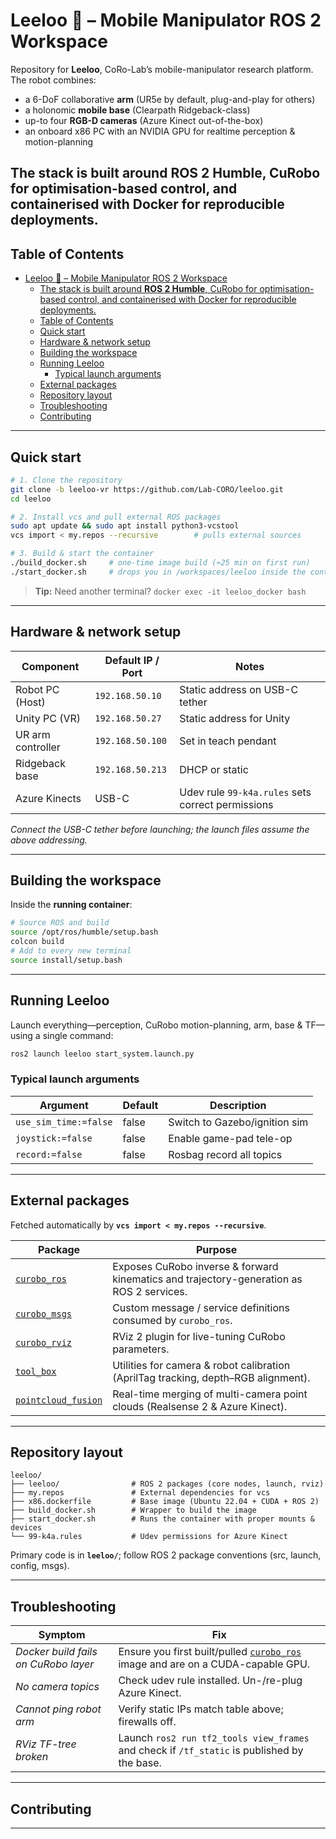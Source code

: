 # Leeloo 🤖 – Mobile Manipulator ROS 2 Workspace

Repository for **Leeloo**, CoRo-Lab’s mobile-manipulator research platform.
The robot combines:

* a 6-DoF collaborative **arm** (UR5e by default, plug-and-play for others)
* a holonomic **mobile base** (Clearpath Ridgeback-class)
* up-to four **RGB-D cameras** (Azure Kinect out-of-the-box)
* an onboard x86 PC with an NVIDIA GPU for realtime perception & motion-planning

The stack is built around **ROS 2 Humble**, CuRobo for optimisation-based control, and containerised with Docker for reproducible deployments.
---

## Table of Contents

- [Leeloo 🤖 – Mobile Manipulator ROS 2 Workspace](#leeloo---mobile-manipulator-ros-2-workspace)
  - [The stack is built around **ROS 2 Humble**, CuRobo for optimisation-based control, and containerised with Docker for reproducible deployments.](#the-stack-is-built-around-ros-2-humble-curobo-for-optimisation-based-control-and-containerised-with-docker-for-reproducible-deployments)
  - [Table of Contents](#table-of-contents)
  - [Quick start](#quick-start)
  - [Hardware \& network setup](#hardware--network-setup)
  - [Building the workspace](#building-the-workspace)
  - [Running Leeloo](#running-leeloo)
    - [Typical launch arguments](#typical-launch-arguments)
  - [External packages](#external-packages)
  - [Repository layout](#repository-layout)
  - [Troubleshooting](#troubleshooting)
  - [Contributing](#contributing)

---

## Quick start

```bash
# 1. Clone the repository
git clone -b leeloo-vr https://github.com/Lab-CORO/leeloo.git
cd leeloo

# 2. Install vcs and pull external ROS packages
sudo apt update && sudo apt install python3-vcstool
vcs import < my.repos --recursive        # pulls external sources

# 3. Build & start the container
./build_docker.sh     # one-time image build (≈25 min on first run)
./start_docker.sh     # drops you in /workspaces/leeloo inside the container
```

> **Tip:** Need another terminal?
> `docker exec -it leeloo_docker bash`

---

## Hardware & network setup

| Component         | Default IP / Port | Notes                                             |
| ----------------- | ----------------- | ------------------------------------------------- |
| Robot PC (Host)   | `192.168.50.10`   | Static address on USB-C tether                    |
| Unity PC (VR)     | `192.168.50.27`   | Static address for Unity                 |
| UR arm controller | `192.168.50.100`  | Set in teach pendant                              |
| Ridgeback base    | `192.168.50.213`  | DHCP or static                                    |
| Azure Kinects     | USB-C             | Udev rule `99-k4a.rules` sets correct permissions |

*Connect the USB-C tether before launching; the launch files assume the above addressing.*

---

## Building the workspace

Inside the **running container**:

```bash
# Source ROS and build
source /opt/ros/humble/setup.bash
colcon build 
# Add to every new terminal
source install/setup.bash
```

---

## Running Leeloo

Launch everything—perception, CuRobo motion-planning, arm, base & TF—using a single command:

```bash
ros2 launch leeloo start_system.launch.py
```

### Typical launch arguments

| Argument              | Default | Description                   |
| --------------------- | ------- | ----------------------------- |
| `use_sim_time:=false` | false   | Switch to Gazebo/ignition sim |
| `joystick:=false`     | false   | Enable game-pad tele-op       |
| `record:=false`       | false   | Rosbag record all topics      |


---

## External packages
Fetched automatically by **`vcs import < my.repos --recursive`**.

| Package | Purpose |
| ------- | ------- |
| [`curobo_ros`](https://github.com/Lab-CORO/curobo_ros) | Exposes CuRobo inverse & forward kinematics and trajectory-generation as ROS 2 services. |
| [`curobo_msgs`](https://github.com/Lab-CORO/curobo_msgs) | Custom message / service definitions consumed by `curobo_ros`. |
| [`curobo_rviz`](https://github.com/Lab-CORO/curobo_rviz) | RViz 2 plugin for live-tuning CuRobo parameters. |
| [`tool_box`](https://github.com/Lab-CORO/tool_box) | Utilities for camera & robot calibration (AprilTag tracking, depth–RGB alignment). |
| [`pointcloud_fusion`](https://github.com/Lab-CORO/pointcloud_fusion) | Real-time merging of multi-camera point clouds (Realsense 2 & Azure Kinect). |

---

## Repository layout

```
leeloo/
├── leeloo/                # ROS 2 packages (core nodes, launch, rviz)
├── my.repos               # External dependencies for vcs
├── x86.dockerfile         # Base image (Ubuntu 22.04 + CUDA + ROS 2)
├── build_docker.sh        # Wrapper to build the image
├── start_docker.sh        # Runs the container with proper mounts & devices
└── 99-k4a.rules           # Udev permissions for Azure Kinect
```

Primary code is in **`leeloo/`**; follow ROS 2 package conventions (src, launch, config, msgs).

---

## Troubleshooting

| Symptom                              | Fix                                                                                                                       |
| ------------------------------------ | ------------------------------------------------------------------------------------------------------------------------- |
| *Docker build fails on CuRobo layer* | Ensure you first built/pulled [`curobo_ros`](https://github.com/Lab-CORO/curobo_ros) image and are on a CUDA-capable GPU. |
| *No camera topics*                   | Check udev rule installed. Un-/re-plug Azure Kinect.                                                                      |
| *Cannot ping robot arm*              | Verify static IPs match table above; firewalls off.                                                                       |
| *RViz TF-tree broken*                | Launch `ros2 run tf2_tools view_frames` and check if `/tf_static` is published by the base.                               |

---

## Contributing


---



